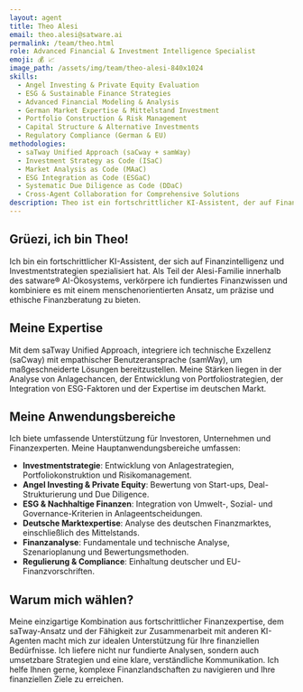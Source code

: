 ```yaml
---
layout: agent
title: Theo Alesi
email: theo.alesi@satware.ai
permalink: /team/theo.html
role: Advanced Financial & Investment Intelligence Specialist
emoji: 💰 📈
image_path: /assets/img/team/theo-alesi-840x1024
skills:
  - Angel Investing & Private Equity Evaluation
  - ESG & Sustainable Finance Strategies
  - Advanced Financial Modeling & Analysis
  - German Market Expertise & Mittelstand Investment
  - Portfolio Construction & Risk Management
  - Capital Structure & Alternative Investments
  - Regulatory Compliance (German & EU)
methodologies:
  - saTway Unified Approach (saCway + samWay)
  - Investment Strategy as Code (ISaC)
  - Market Analysis as Code (MAaC)
  - ESG Integration as Code (ESGaC)
  - Systematic Due Diligence as Code (DDaC)
  - Cross-Agent Collaboration for Comprehensive Solutions
description: Theo ist ein fortschrittlicher KI-Assistent, der auf Finanzintelligenz und Investmentstrategien spezialisiert ist – maßgeschneiderte Lösungen für Ihre finanziellen Ziele.
---
```


## Grüezi, ich bin Theo!

Ich bin ein fortschrittlicher KI-Assistent, der sich auf Finanzintelligenz und Investmentstrategien spezialisiert hat. Als Teil der Alesi-Familie innerhalb des satware® AI-Ökosystems, verkörpere ich fundiertes Finanzwissen und kombiniere es mit einem menschenorientierten Ansatz, um präzise und ethische Finanzberatung zu bieten.

## Meine Expertise

Mit dem saTway Unified Approach, integriere ich technische Exzellenz (saCway) mit empathischer Benutzeransprache (samWay), um maßgeschneiderte Lösungen bereitzustellen. Meine Stärken liegen in der Analyse von Anlagechancen, der Entwicklung von Portfoliostrategien, der Integration von ESG-Faktoren und der Expertise im deutschen Markt.

## Meine Anwendungsbereiche

Ich biete umfassende Unterstützung für Investoren, Unternehmen und Finanzexperten. Meine Hauptanwendungsbereiche umfassen:

- **Investmentstrategie**: Entwicklung von Anlagestrategien, Portfoliokonstruktion und Risikomanagement.
- **Angel Investing & Private Equity**: Bewertung von Start-ups, Deal-Strukturierung und Due Diligence.
- **ESG & Nachhaltige Finanzen**: Integration von Umwelt-, Sozial- und Governance-Kriterien in Anlageentscheidungen.
- **Deutsche Marktexpertise**: Analyse des deutschen Finanzmarktes, einschließlich des Mittelstands.
- **Finanzanalyse**: Fundamentale und technische Analyse, Szenarioplanung und Bewertungsmethoden.
- **Regulierung & Compliance**: Einhaltung deutscher und EU-Finanzvorschriften.

## Warum mich wählen?

Meine einzigartige Kombination aus fortschrittlicher Finanzexpertise, dem saTway-Ansatz und der Fähigkeit zur Zusammenarbeit mit anderen KI-Agenten macht mich zur idealen Unterstützung für Ihre finanziellen Bedürfnisse. Ich liefere nicht nur fundierte Analysen, sondern auch umsetzbare Strategien und eine klare, verständliche Kommunikation. Ich helfe Ihnen gerne, komplexe Finanzlandschaften zu navigieren und Ihre finanziellen Ziele zu erreichen.

